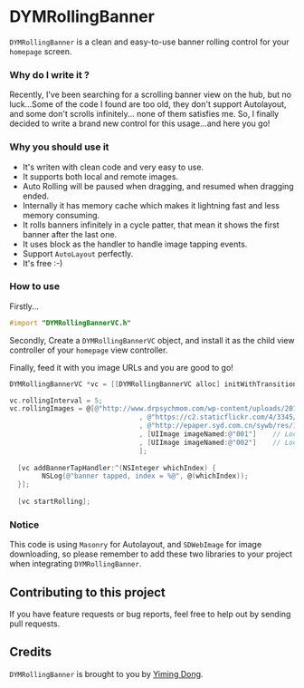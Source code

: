 # DYMRollingBanner
`DYMRollingBanner` is a clean and easy-to-use banner rolling control for your `homepage` screen.

### Why do I write it ?
Recently, I've been searching for a scrolling banner view on the hub, but no luck...Some of the code I found are too old, they don't support Autolayout, and some don't scrolls infinitely... none of them satisfies me. So,  I finally decided to write a brand new control for this usage...and here you go!

### Why you should use it   

* It's writen with clean code and very easy to use.  
* It supports both local and remote images.    
* Auto Rolling will be paused when dragging, and resumed when dragging ended.    
* Internally it has memory cache which makes it lightning fast and less memory consuming.    
* It rolls banners infinitely in a cycle patter, that mean it shows the first banner after the last one. 
* It uses block as the handler to handle image tapping events.    
* Support `AutoLayout` perfectly.  
* It's free :-) 

 
### How to use    
Firstly...  
```objective-c
#import "DYMRollingBannerVC.h"
```

Secondly, Create a `DYMRollingBannerVC` object, and install it as the child view controller of your `homepage` view controller.   

Finally, feed it with you image URLs and you are good to go!
```objective-c
DYMRollingBannerVC *vc = [[DYMRollingBannerVC alloc] initWithTransitionStyle:UIPageViewControllerTransitionStyleScroll navigationOrientation:UIPageViewControllerNavigationOrientationHorizontal options:nil];

vc.rollingInterval = 5;
vc.rollingImages = @[@"http://www.drpsychmom.com/wp-content/uploads/2014/10/large_4278047231.jpg"
                                , @"https://c2.staticflickr.com/4/3345/5832660048_55f8b0935b.jpg"
                                , @"http://epaper.syd.com.cn/sywb/res/1/20080108/42241199752656275.jpg"
                                , [UIImage imageNamed:@"001"]    // Local Image
                                , [UIImage imageNamed:@"002"]    // Locak Image
                                ];
        
  [vc addBannerTapHandler:^(NSInteger whichIndex) {
        NSLog(@"banner tapped, index = %@", @(whichIndex));
  }];
        
  [vc startRolling];
```

### Notice    
This code is using `Masonry` for Autolayout, and `SDWebImage` for image downloading, so please remember to add these two libraries to your project when integrating `DYMRollingBanner`.    

## Contributing to this project

If you have feature requests or bug reports, feel free to help out by sending pull requests.

## Credits

`DYMRollingBanner` is brought to you by [Yiming Dong](http://www.dongyiming.com). 
